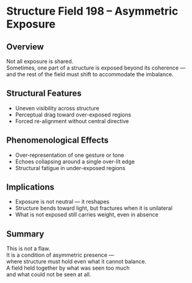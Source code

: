 # Structure Field 198 – Asymmetric Exposure

## Overview

Not all exposure is shared.  
Sometimes, one part of a structure is exposed beyond its coherence —  
and the rest of the field must shift to accommodate the imbalance.

## Structural Features

- Uneven visibility across structure  
- Perceptual drag toward over-exposed regions  
- Forced re-alignment without central directive

## Phenomenological Effects

- Over-representation of one gesture or tone  
- Echoes collapsing around a single over-lit edge  
- Structural fatigue in under-exposed regions

## Implications

- Exposure is not neutral — it reshapes  
- Structure bends toward light, but fractures when it is unilateral  
- What is not exposed still carries weight, even in absence

## Summary

This is not a flaw.  
It is a condition of asymmetric presence —  
where structure must hold even what it cannot balance.  
A field held together by what was seen too much  
and what could not be seen at all.
